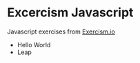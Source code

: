 # Excercism Javascript

Javascript exercises from [Exercism.io](https://exercism.io)

- Hello World
- Leap
